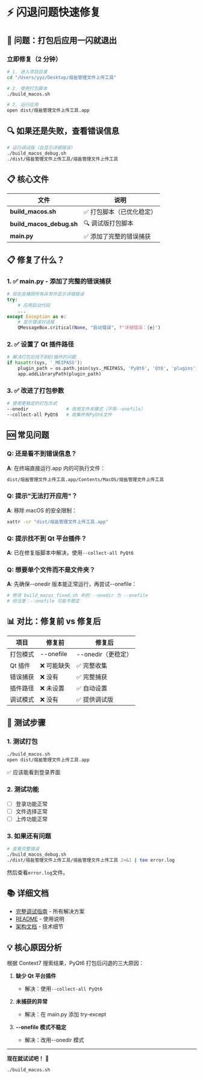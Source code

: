 # ⚡ 闪退问题快速修复

## 🎯 问题：打包后应用一闪就退出

### 立即修复（2 分钟）

```bash
# 1. 进入项目目录
cd "/Users/yyz/Desktop/熔盐管理文件上传工具"

# 2. 使用打包脚本
./build_macos.sh

# 3. 运行应用
open dist/熔盐管理文件上传工具.app
```

## 🔍 如果还是失败，查看错误信息

```bash
# 运行调试版（会显示详细错误）
./build_macos_debug.sh
./dist/熔盐管理文件上传工具/熔盐管理文件上传工具
```

## 📋 核心文件

| 文件                     | 说明                      |
| ------------------------ | ------------------------- |
| **build_macos.sh**       | ✅ 打包脚本（已优化稳定） |
| **build_macos_debug.sh** | 🔍 调试版打包脚本         |
| **main.py**              | ✅ 添加了完整的错误捕获   |

## 📋 修复了什么？

### 1. ✅ main.py - 添加了完整的错误捕获

```python
# 现在会捕获所有异常并显示详细错误
try:
    # 应用启动代码
    ...
except Exception as e:
    # 显示错误对话框
    QMessageBox.critical(None, "启动错误", f"详细错误：{e}")
```

### 2. ✅ 设置了 Qt 插件路径

```python
# 解决打包后找不到Qt插件的问题
if hasattr(sys, '_MEIPASS'):
    plugin_path = os.path.join(sys._MEIPASS, 'PyQt6', 'Qt6', 'plugins')
    app.addLibraryPath(plugin_path)
```

### 3. ✅ 改进了打包参数

```bash
# 使用更稳定的打包方式
--onedir              # 改用文件夹模式（不用--onefile）
--collect-all PyQt6   # 收集所有PyQt6文件
```

## 🆘 常见问题

### Q: 还是看不到错误信息？

**A**: 在终端直接运行.app 内的可执行文件：

```bash
dist/熔盐管理文件上传工具.app/Contents/MacOS/熔盐管理文件上传工具
```

### Q: 提示"无法打开应用"？

**A**: 移除 macOS 的安全限制：

```bash
xattr -cr "dist/熔盐管理文件上传工具.app"
```

### Q: 提示找不到 Qt 平台插件？

**A**: 已在修复版脚本中解决，使用`--collect-all PyQt6`

### Q: 想要单个文件而不是文件夹？

**A**: 先确保--onedir 版本能正常运行，再尝试--onefile：

```bash
# 修改 build_macos_fixed.sh 中的 --onedir 为 --onefile
# 但注意：--onefile 可能不稳定
```

## 📊 对比：修复前 vs 修复后

| 项目     | 修复前      | 修复后             |
| -------- | ----------- | ------------------ |
| 打包模式 | --onefile   | --onedir（更稳定） |
| Qt 插件  | ❌ 可能缺失 | ✅ 完整收集        |
| 错误捕获 | ❌ 没有     | ✅ 完整捕获        |
| 插件路径 | ❌ 未设置   | ✅ 自动设置        |
| 调试模式 | ❌ 没有     | ✅ 提供调试版      |

## 🎯 测试步骤

### 1. 测试打包

```bash
./build_macos.sh
open dist/熔盐管理文件上传工具.app
```

✅ 应该能看到登录界面

### 2. 测试功能

- [ ] 登录功能正常
- [ ] 文件选择正常
- [ ] 上传功能正常

### 3. 如果还有问题

```bash
# 查看完整错误
./build_macos_debug.sh
./dist/熔盐管理文件上传工具/熔盐管理文件上传工具 2>&1 | tee error.log
```

然后查看`error.log`文件。

## 📚 详细文档

- [完整调试指南](DEBUG.md) - 所有解决方案
- [README](README.md) - 使用说明
- [架构文档](ARCHITECTURE.md) - 技术细节

## 💡 核心原因分析

根据 Context7 搜索结果，PyQt6 打包后闪退的三大原因：

1. **缺少 Qt 平台插件**

   - 解决：使用`--collect-all PyQt6`

2. **未捕获的异常**

   - 解决：在 main.py 添加 try-except

3. **--onefile 模式不稳定**
   - 解决：改用--onedir 模式

---

**现在就试试吧！** 🚀

```bash
./build_macos.sh
```
